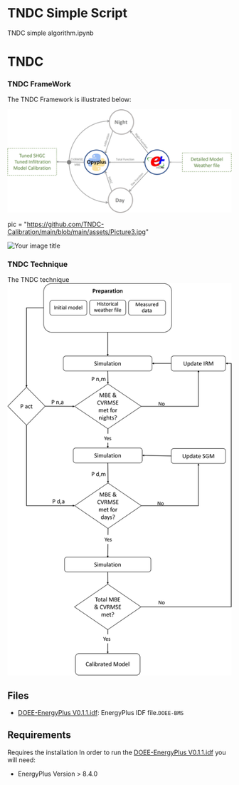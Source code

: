 # TNDC Simple Script
TNDC simple algorithm.ipynb
# TNDC

### TNDC FrameWork

The TNDC Framework is illustrated below:

![](https://github.com/TNDC-Calibration/main/blob/main/assets/Picture3.jpg)

pic = "https://github.com/TNDC-Calibration/main/blob/main/assets/Picture3.jpg"

<img src=pic alt="Your image title" width="250"/>

### TNDC Technique
The TNDC technique 
![](https://github.com/TNDC-Calibration/main/blob/main/TNDC-Technique.png)

## Files
- [DOEE-EnergyPlus V0.1.1.idf](/DOEE-EnergyPlus%20V0.1.1.idf): EnergyPlus IDF file.```DOEE-BMS```

## Requirements
Requires the installation
In order to run the [DOEE-EnergyPlus V0.1.1.idf](/DOEE-EnergyPlus%20V0.1.1.idf) you will need:
- EnergyPlus Version > 8.4.0
